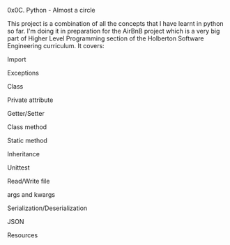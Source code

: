 0x0C. Python - Almost a circle

This project is a combination of all the concepts that I have learnt in python so far. I'm doing it in preparation for the AirBnB project which is a very big part of Higher Level Programming section of the Holberton Software Engineering curriculum. It covers:



Import

Exceptions

Class

Private attribute

Getter/Setter

Class method

Static method

Inheritance

Unittest

Read/Write file

args and kwargs

Serialization/Deserialization

JSON

Resources


